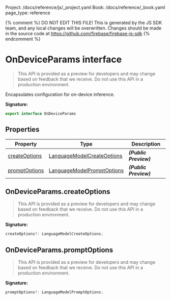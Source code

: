 Project: /docs/reference/js/_project.yaml
Book: /docs/reference/_book.yaml
page_type: reference

{% comment %}
DO NOT EDIT THIS FILE!
This is generated by the JS SDK team, and any local changes will be
overwritten. Changes should be made in the source code at
https://github.com/firebase/firebase-js-sdk
{% endcomment %}

# OnDeviceParams interface
> This API is provided as a preview for developers and may change based on feedback that we receive. Do not use this API in a production environment.
> 

Encapsulates configuration for on-device inference.

<b>Signature:</b>

```typescript
export interface OnDeviceParams 
```

## Properties

|  Property | Type | Description |
|  --- | --- | --- |
|  [createOptions](./ai.ondeviceparams.md#ondeviceparamscreateoptions) | [LanguageModelCreateOptions](./ai.languagemodelcreateoptions.md#languagemodelcreateoptions_interface) | <b><i>(Public Preview)</i></b> |
|  [promptOptions](./ai.ondeviceparams.md#ondeviceparamspromptoptions) | [LanguageModelPromptOptions](./ai.languagemodelpromptoptions.md#languagemodelpromptoptions_interface) | <b><i>(Public Preview)</i></b> |

## OnDeviceParams.createOptions

> This API is provided as a preview for developers and may change based on feedback that we receive. Do not use this API in a production environment.
> 

<b>Signature:</b>

```typescript
createOptions?: LanguageModelCreateOptions;
```

## OnDeviceParams.promptOptions

> This API is provided as a preview for developers and may change based on feedback that we receive. Do not use this API in a production environment.
> 

<b>Signature:</b>

```typescript
promptOptions?: LanguageModelPromptOptions;
```
